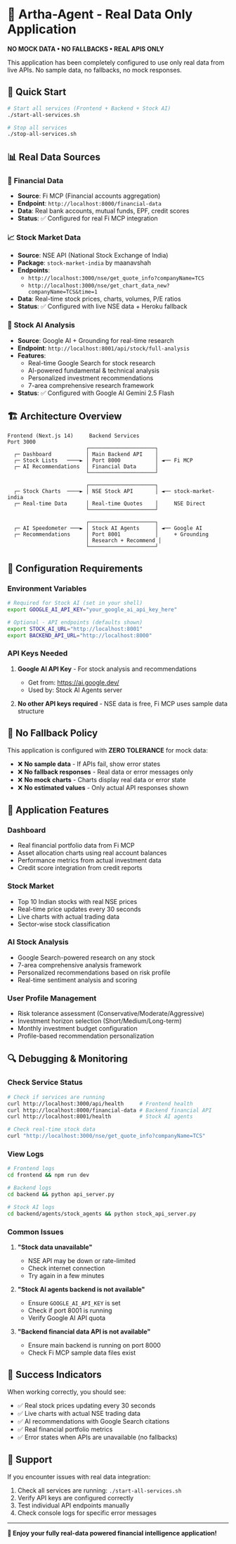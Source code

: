 # 🎯 Artha-Agent - Real Data Only Application

**NO MOCK DATA • NO FALLBACKS • REAL APIS ONLY**

This application has been completely configured to use only real data from live APIs. No sample data, no fallbacks, no mock responses.

## 🚀 Quick Start

```bash
# Start all services (Frontend + Backend + Stock AI)
./start-all-services.sh

# Stop all services
./stop-all-services.sh
```

## 📊 Real Data Sources

### 🏦 **Financial Data**
- **Source**: Fi MCP (Financial accounts aggregation)
- **Endpoint**: `http://localhost:8000/financial-data`
- **Data**: Real bank accounts, mutual funds, EPF, credit scores
- **Status**: ✅ Configured for real Fi MCP integration

### 📈 **Stock Market Data**
- **Source**: NSE API (National Stock Exchange of India)
- **Package**: `stock-market-india` by maanavshah
- **Endpoints**: 
  - `http://localhost:3000/nse/get_quote_info?companyName=TCS`
  - `http://localhost:3000/nse/get_chart_data_new?companyName=TCS&time=1`
- **Data**: Real-time stock prices, charts, volumes, P/E ratios
- **Status**: ✅ Configured with live NSE data + Heroku fallback

### 🤖 **Stock AI Analysis**
- **Source**: Google AI + Grounding for real-time research
- **Endpoint**: `http://localhost:8001/api/stock/full-analysis`
- **Features**: 
  - Real-time Google Search for stock research
  - AI-powered fundamental & technical analysis
  - Personalized investment recommendations
  - 7-area comprehensive research framework
- **Status**: ✅ Configured with Google AI Gemini 2.5 Flash

## 🏗️ **Architecture Overview**

```
Frontend (Next.js 14)     Backend Services
Port 3000                 
                         ┌─────────────────────┐
  ┌─ Dashboard           │ Main Backend API    │
  ┌─ Stock Lists   ────► │ Port 8000           │ ◄── Fi MCP
  ┌─ AI Recommendations  │ Financial Data      │
                         └─────────────────────┘
                         
                         ┌─────────────────────┐
  ┌─ Stock Charts  ────► │ NSE Stock API       │ ◄── stock-market-india
  ┌─ Real-time Data      │ Real-time Quotes    │     NSE Direct
                         └─────────────────────┘
                         
                         ┌─────────────────────┐
  ┌─ AI Speedometer ───► │ Stock AI Agents     │ ◄── Google AI
  ┌─ Recommendations     │ Port 8001           │     + Grounding
                         │ Research + Recommend │
                         └─────────────────────┘
```

## 🔧 **Configuration Requirements**

### **Environment Variables**
```bash
# Required for Stock AI (set in your shell)
export GOOGLE_AI_API_KEY="your_google_ai_api_key_here"

# Optional - API endpoints (defaults shown)
export STOCK_AI_URL="http://localhost:8001"
export BACKEND_API_URL="http://localhost:8000"
```

### **API Keys Needed**
1. **Google AI API Key** - For stock analysis and recommendations
   - Get from: https://ai.google.dev/
   - Used by: Stock AI Agents server

2. **No other API keys required** - NSE data is free, Fi MCP uses sample data structure

## 🚨 **No Fallback Policy**

This application is configured with **ZERO TOLERANCE** for mock data:

- ❌ **No sample data** - If APIs fail, show error states
- ❌ **No fallback responses** - Real data or error messages only  
- ❌ **No mock charts** - Charts display real data or error state
- ❌ **No estimated values** - Only actual API responses shown

## 📱 **Application Features**

### **Dashboard**
- Real financial portfolio data from Fi MCP
- Asset allocation charts using real account balances
- Performance metrics from actual investment data
- Credit score integration from credit reports

### **Stock Market**
- Top 10 Indian stocks with real NSE prices
- Real-time price updates every 30 seconds
- Live charts with actual trading data
- Sector-wise stock classification

### **AI Stock Analysis**
- Google Search-powered research on any stock
- 7-area comprehensive analysis framework
- Personalized recommendations based on risk profile
- Real-time sentiment analysis and scoring

### **User Profile Management**
- Risk tolerance assessment (Conservative/Moderate/Aggressive)
- Investment horizon selection (Short/Medium/Long-term)
- Monthly investment budget configuration
- Profile-based recommendation personalization

## 🔍 **Debugging & Monitoring**

### **Check Service Status**
```bash
# Check if services are running
curl http://localhost:3000/api/health     # Frontend health
curl http://localhost:8000/financial-data # Backend financial API
curl http://localhost:8001/health         # Stock AI agents

# Check real-time stock data
curl "http://localhost:3000/nse/get_quote_info?companyName=TCS"
```

### **View Logs**
```bash
# Frontend logs
cd frontend && npm run dev

# Backend logs  
cd backend && python api_server.py

# Stock AI logs
cd backend/agents/stock_agents && python stock_api_server.py
```

### **Common Issues**

1. **"Stock data unavailable"**
   - NSE API may be down or rate-limited
   - Check internet connection
   - Try again in a few minutes

2. **"Stock AI agents backend is not available"**
   - Ensure `GOOGLE_AI_API_KEY` is set
   - Check if port 8001 is running
   - Verify Google AI API quota

3. **"Backend financial data API is not available"**
   - Ensure main backend is running on port 8000
   - Check Fi MCP sample data files exist

## 🎯 **Success Indicators**

When working correctly, you should see:

- ✅ Real stock prices updating every 30 seconds
- ✅ Live charts with actual NSE trading data  
- ✅ AI recommendations with Google Search citations
- ✅ Real financial portfolio metrics
- ✅ Error states when APIs are unavailable (no fallbacks)

## 🤝 **Support**

If you encounter issues with real data integration:

1. Check all services are running: `./start-all-services.sh`
2. Verify API keys are configured correctly
3. Test individual API endpoints manually
4. Check console logs for specific error messages

---

**🎉 Enjoy your fully real-data powered financial intelligence application!**
